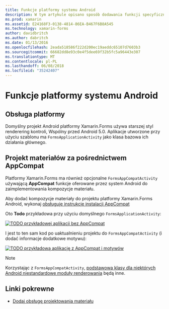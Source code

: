 ```yaml
---
title: Funkcje platformy systemu Android
description: W tym artykule opisano sposób dodawania funkcji specyficznych dla systemu Android do aplikacji platformy Xamarin.Forms i koncentruje się na projekt materiału.
ms.prod: xamarin
ms.assetid: E24168F3-0138-4814-86EA-B467F6B8A545
ms.technology: xamarin-forms
author: davidbritch
ms.author: dabritch
ms.date: 01/13/2016
ms.openlocfilehash: 2eada518586f222d200ec19aeddc65107d7603b3
ms.sourcegitcommit: 66682dd8e93c0e4f5dee69f32b5fc5a96443e307
ms.translationtype: MT
ms.contentlocale: pl-PL
ms.lasthandoff: 06/08/2018
ms.locfileid: "35242407"
---
```

# <a name="android-platform-features"></a>Funkcje platformy systemu Android

## <a name="platform-support"></a>Obsługa platformy

Domyślny projekt Android platformy Xamarin.Forms używa starszej styl renderering kontroli, Wspólny przed Android 5.0. Aplikacje utworzone przy użyciu szablonu ma `FormsApplicationActivity` jako klasa bazowa ich działania głównego.

## <a name="material-design-via-appcompat"></a>Projekt materiałów za pośrednictwem AppCompat

Platformy Xamarin.Forms ma również opcjonalne `FormsAppCompatActivity` używającą **AppCompat** funkcje oferowane przez system Android do zaimplementowania kompozycje materiału.

Aby dodać kompozycje materiały do projektu platformy Xamarin.Forms Android, wykonaj [obsługuje instrukcje instalacji AppCompat](appcompat.md)

Oto **Todo** przykładowa przy użyciu domyślnego `FormsApplicationActivity`:

[![](images/before-appcompat-sml.png "TODO przykładowej aplikacji bez AppCompat")](images/before-appcompat.png#lightbox "Todo przykładowej aplikacji bez AppCompat")

I jest to ten sam kod po uaktualnieniu projektu do `FormsAppCompatActivity` (i dodać informacje dodatkowe motywu):

[![](images/post-appcompat-sml.png "TODO przykładową aplikację z AppCompat i motywów")](images/post-appcompat.png#lightbox "Todo przykładową aplikację z AppCompat i motywów")

> [!NOTE]
> Korzystając z `FormsAppCompatActivity`, [podstawowa klasy dla niektórych Android niestandardowe moduły renderowania](~/xamarin-forms/app-fundamentals/custom-renderer/renderers.md) będą inne.


## <a name="related-links"></a>Linki pokrewne

- [Dodaj obsługę projektowania materiału](appcompat.md)

